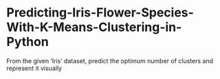 # Predicting-Iris-Flower-Species-With-K-Means-Clustering-in-Python
From the given ‘Iris’ dataset, predict the optimum number of clusters and represent it visually
